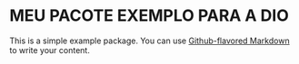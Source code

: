 # MEU PACOTE EXEMPLO PARA A DIO

This is a simple example package. You can use
[Github-flavored Markdown](https://guides.github.com/features/mastering-markdown/)
to write your content.